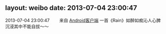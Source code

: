 layout: weibo
date: 2013-07-04 23:00:47
---
<meta name="referrer" content="no-referrer" />

2013-07-04 23:00:47  &nbsp;&nbsp;&nbsp;&nbsp;&nbsp;&nbsp; 来自 <a href="http://app.weibo.com/t/feed/c66T5g" rel="nofollow">Android客户端</a>
一首《Rain》如醉如痴沁人心脾沉浸其中不能自拔～～ ​​​
